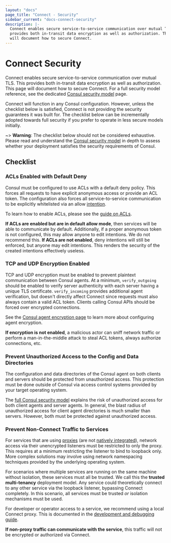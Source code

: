 ```yaml
---
layout: "docs"
page_title: "Connect - Security"
sidebar_current: "docs-connect-security"
description: |-
  Connect enables secure service-to-service communication over mutual TLS. This
  provides both in-transit data encryption as well as authorization. This page
  will document how to secure Connect.
---
```


# Connect Security

Connect enables secure service-to-service communication over mutual TLS. This
provides both in-transit data encryption as well as authorization. This page
will document how to secure Connect. For a full security model reference,
see the dedicated [Consul security model](/docs/internals/security.html) page.

Connect will function in any Consul configuration. However, unless the checklist
below is satisfied, Connect is not providing the security guarantees it was
built for. The checklist below can be incrementally adopted towards full
security if you prefer to operate in less secure models initially.

~> **Warning**: The checklist below should not be considered exhaustive. Please
read and understand the [Consul security model](/docs/internals/security.html)
in depth to assess whether your deployment satisfies the security requirements
of Consul.

## Checklist

### ACLs Enabled with Default Deny

Consul must be configured to use ACLs with a default deny policy. This forces
all requests to have explicit anonymous access or provide an ACL token. The
configuration also forces all service-to-service communication to be explicitly
whitelisted via an allow [intention](/docs/connect/intentions.html).

To learn how to enable ACLs, please see the
[guide on ACLs](/docs/guides/acl.html).

**If ACLs are enabled but are in default allow mode**, then services will be
able to communicate by default. Additionally, if a proper anonymous token
is not configured, this may allow anyone to edit intentions. We do not recommend
this. **If ACLs are not enabled**, deny intentions will still be enforced, but anyone
may edit intentions. This renders the security of the created intentions
effectively useless.

### TCP and UDP Encryption Enabled

TCP and UDP encryption must be enabled to prevent plaintext communication
between Consul agents. At a minimum, `verify_outgoing` should be enabled
to verify server authenticity with each server having a unique TLS certificate.
`verify_incoming` provides additional agent verification, but doesn't directly
affect Connect since requests must also always contain a valid ACL token.
Clients calling Consul APIs should be forced over encrypted connections.

See the [Consul agent encryption page](/docs/agent/encryption.html) to
learn more about configuring agent encryption.

**If encryption is not enabled**, a malicious actor can sniff network
traffic or perform a man-in-the-middle attack to steal ACL tokens, always
authorize connections, etc.

### Prevent Unauthorized Access to the Config and Data Directories

The configuration and data directories of the Consul agent on both
clients and servers should be protected from unauthorized access. This
protection must be done outside of Consul via access control systems provided
by your target operating system.

The [full Consul security model](/docs/internals/security.html) explains the
risk of unauthorized access for both client agents and server agents. In
general, the blast radius of unauthorized access for client agent directories
is much smaller than servers. However, both must be protected against
unauthorized access.

### Prevent Non-Connect Traffic to Services

For services that are using
[proxies](/docs/connect/proxies.html)
(are not [natively integrated](/docs/connect/native.html)),
network access via their unencrypted listeners must be restricted
to only the proxy. This requires at a minimum restricting the listener
to bind to loopback only. More complex solutions may involve using
network namespacing techniques provided by the underlying operating system.

For scenarios where multiple services are running on the same machine
without isolation, these services must all be trusted. We call this the
**trusted multi-tenancy** deployment model. Any service could theoretically
connect to any other service via the loopback listener, bypassing Connect
completely. In this scenario, all services must be trusted _or_ isolation
mechanisms must be used.

For developer or operator access to a service, we recommend
using a local Connect proxy. This is documented in the
[development and debugging guide](/docs/connect/dev.html).

**If non-proxy traffic can communicate with the service**, this traffic
will not be encrypted or authorized via Connect.
